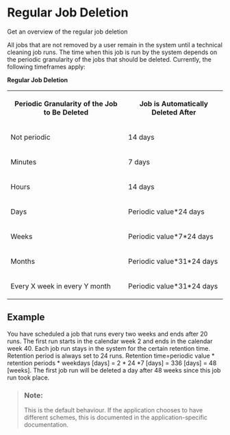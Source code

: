 <!-- loioa98358cf3085452fa79abf13bd7a86f1 -->

# Regular Job Deletion

Get an overview of the regular job deletion



All jobs that are not removed by a user remain in the system until a technical cleaning job runs. The time when this job is run by the system depends on the periodic granularity of the jobs that should be deleted. Currently, the following timeframes apply:

**Regular Job Deletion**


<table>
<tr>
<th valign="top">

Periodic Granularity of the Job to Be Deleted

</th>
<th valign="top">

Job is Automatically Deleted After

</th>
</tr>
<tr>
<td valign="top">

Not periodic

</td>
<td valign="top">

14 days

</td>
</tr>
<tr>
<td valign="top">

Minutes

</td>
<td valign="top">

7 days

</td>
</tr>
<tr>
<td valign="top">

Hours

</td>
<td valign="top">

14 days

</td>
</tr>
<tr>
<td valign="top">

Days

</td>
<td valign="top">

Periodic value\*24 days

</td>
</tr>
<tr>
<td valign="top">

Weeks

</td>
<td valign="top">

Periodic value\*7\*24 days

</td>
</tr>
<tr>
<td valign="top">

Months

</td>
<td valign="top">

Periodic value\*31\*24 days

</td>
</tr>
<tr>
<td valign="top">

Every X week in every Y month

</td>
<td valign="top">

Periodic value\*31\*24 days

</td>
</tr>
</table>



## Example

You have scheduled a job that runs every two weeks and ends after 20 runs. The first run starts in the calendar week 2 and ends in the calendar week 40. Each job run stays in the system for the certain retention time. Retention period is always set to 24 runs. Retention time=periodic value \* retention periods \* weekdays \[days\] = 2 \* 24 \*7 \[days\] = 336 \[days\] = 48 \[weeks\]. The first job run will be deleted a day after 48 weeks since this job run took place.

> ### Note:  
> This is the default behaviour. If the application chooses to have different schemes, this is documented in the application-specific documentation.

